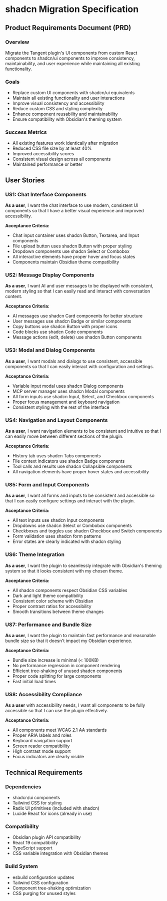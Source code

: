 # shadcn Migration Specification

## Product Requirements Document (PRD)

### Overview
Migrate the Tangent plugin's UI components from custom React components to shadcn/ui components to improve consistency, maintainability, and user experience while maintaining all existing functionality.

### Goals
- Replace custom UI components with shadcn/ui equivalents
- Maintain all existing functionality and user interactions
- Improve visual consistency and accessibility
- Reduce custom CSS and styling complexity
- Enhance component reusability and maintainability
- Ensure compatibility with Obsidian's theming system

### Success Metrics
- All existing features work identically after migration
- Reduced CSS file size by at least 40%
- Improved accessibility scores
- Consistent visual design across all components
- Maintained performance or better

## User Stories

### US1: Chat Interface Components
**As a user**, I want the chat interface to use modern, consistent UI components so that I have a better visual experience and improved accessibility.

**Acceptance Criteria:**
- Chat input container uses shadcn Button, Textarea, and Input components
- File upload button uses shadcn Button with proper styling
- Dropdown components use shadcn Select or Combobox
- All interactive elements have proper hover and focus states
- Components maintain Obsidian theme compatibility

### US2: Message Display Components
**As a user**, I want AI and user messages to be displayed with consistent, modern styling so that I can easily read and interact with conversation content.

**Acceptance Criteria:**
- AI messages use shadcn Card components for better structure
- User messages use shadcn Badge or similar components
- Copy buttons use shadcn Button with proper icons
- Code blocks use shadcn Code components
- Message actions (edit, delete) use shadcn Button components

### US3: Modal and Dialog Components
**As a user**, I want modals and dialogs to use consistent, accessible components so that I can easily interact with configuration and settings.

**Acceptance Criteria:**
- Variable input modal uses shadcn Dialog components
- MCP server manager uses shadcn Modal components
- All form inputs use shadcn Input, Select, and Checkbox components
- Proper focus management and keyboard navigation
- Consistent styling with the rest of the interface

### US4: Navigation and Layout Components
**As a user**, I want navigation elements to be consistent and intuitive so that I can easily move between different sections of the plugin.

**Acceptance Criteria:**
- History tab uses shadcn Tabs components
- File context indicators use shadcn Badge components
- Tool calls and results use shadcn Collapsible components
- All navigation elements have proper hover states and accessibility

### US5: Form and Input Components
**As a user**, I want all forms and inputs to be consistent and accessible so that I can easily configure settings and interact with the plugin.

**Acceptance Criteria:**
- All text inputs use shadcn Input components
- Dropdowns use shadcn Select or Combobox components
- Checkboxes and toggles use shadcn Checkbox and Switch components
- Form validation uses shadcn form patterns
- Error states are clearly indicated with shadcn styling

### US6: Theme Integration
**As a user**, I want the plugin to seamlessly integrate with Obsidian's theming system so that it looks consistent with my chosen theme.

**Acceptance Criteria:**
- All shadcn components respect Obsidian CSS variables
- Dark and light theme compatibility
- Consistent color scheme with Obsidian
- Proper contrast ratios for accessibility
- Smooth transitions between theme changes

### US7: Performance and Bundle Size
**As a user**, I want the plugin to maintain fast performance and reasonable bundle size so that it doesn't impact my Obsidian experience.

**Acceptance Criteria:**
- Bundle size increase is minimal (< 100KB)
- No performance regression in component rendering
- Efficient tree-shaking of unused shadcn components
- Proper code splitting for large components
- Fast initial load times

### US8: Accessibility Compliance
**As a user** with accessibility needs, I want all components to be fully accessible so that I can use the plugin effectively.

**Acceptance Criteria:**
- All components meet WCAG 2.1 AA standards
- Proper ARIA labels and roles
- Keyboard navigation support
- Screen reader compatibility
- High contrast mode support
- Focus indicators are clearly visible

## Technical Requirements

### Dependencies
- shadcn/ui components
- Tailwind CSS for styling
- Radix UI primitives (included with shadcn)
- Lucide React for icons (already in use)

### Compatibility
- Obsidian plugin API compatibility
- React 19 compatibility
- TypeScript support
- CSS variable integration with Obsidian themes

### Build System
- esbuild configuration updates
- Tailwind CSS configuration
- Component tree-shaking optimization
- CSS purging for unused styles 
